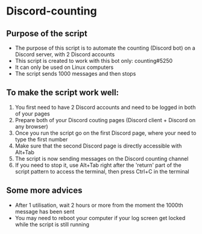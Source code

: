 # Discord-counting

## Purpose of the script

* The purpose of this script is to automate the counting (Discord bot) on a Discord server, with 2 Discord accounts
* This script is created to work with this bot only: counting#5250
* It can only be used on Linux computers
* The script sends 1000 messages and then stops

## To make the script work well:

1. You first need to have 2 Discord accounts and need to be logged in both of your pages
2. Prepare both of your Discord couting pages (Discord client + Discord on any browser)
3. Once you run the script go on the first Discord page, where your need to type the first number
4. Make sure that the second Discord page is directly accessible with Alt+Tab
5. The script is now sending messages on the Discord counting channel
6. If you need to stop it, use Alt+Tab right after the 'return' part of the script pattern to access the terminal, then press Ctrl+C in the terminal 

## Some more advices

* After 1 utilisation, wait 2 hours or more from the moment the 1000th message has been sent
* You may need to reboot your computer if your log screen get locked while the script is still running 
